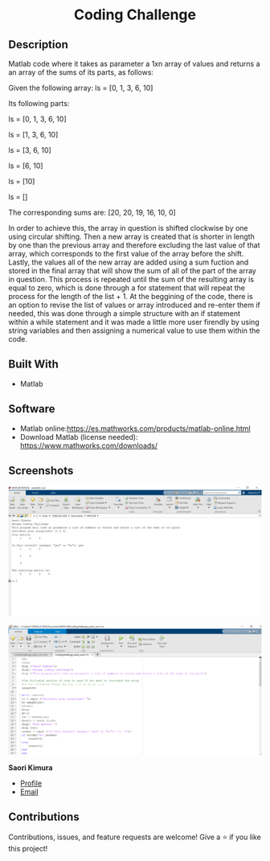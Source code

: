 
<h1 align="center">Coding Challenge</h1>

## Description
Matlab code where it takes as parameter a 1xn array of values and returns a an array of the sums of its parts, as follows:

Given the following array:
ls = [0, 1, 3, 6, 10]

Its following parts:

ls = [0, 1, 3, 6, 10]

ls = [1, 3, 6, 10]

ls = [3, 6, 10]

ls = [6, 10]

ls = [10]

ls = []

The corresponding sums are: [20, 20, 19, 16, 10, 0]

In order to achieve this, the array in question is shifted clockwise by one using circular shifting. Then a new array is created that is shorter in length by one than the previous array and therefore excluding the last value of that array, which corresponds to the first value of the array before the shift. Lastly, the values all of the new array are added using a sum fuction and stored in the final array that will show the sum of all of the part of the array in question. This process is repeated until the sum of the resulting array is equal to zero, which is done through a for statement that will repeat the process for the length of the list + 1. At the beggining of the code, there is an option to revise the list of values or array introduced and re-enter them if needed, this was done through a simple structure with an if statement within a while statement and it was made a little more user firendly by using string variables and then assigning a numerical value to use them within the code. 

## Built With
- Matlab

## Software
- Matlab online:https://es.mathworks.com/products/matlab-online.html
- Download Matlab (license needed): https://www.mathworks.com/downloads/

## Screenshots
![Command Window ](./Screenshots/interface.PNG)

![Code ](./Screenshots/code.PNG)



**Saori Kimura**

- [Profile](https://github.com/saorikt98 "Saori Kimura")
- [Email](mailto:saori.kt98@gmail.com?subject=Hi% "Hi! Contact Me!")


## Contributions
Contributions, issues, and feature requests are welcome!
Give a ⭐️ if you like this project!
